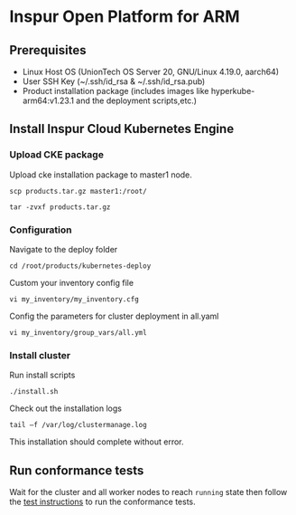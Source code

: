 # Inspur Open Platform for ARM

## Prerequisites

- Linux Host OS (UnionTech OS Server 20, GNU/Linux 4.19.0, aarch64)
- User SSH Key (~/.ssh/id_rsa & ~/.ssh/id_rsa.pub)
- Product installation package (includes images like hyperkube-arm64:v1.23.1 and the deployment scripts,etc.)

## Install Inspur Cloud Kubernetes Engine

### Upload CKE package 

Upload cke installation package to master1 node.

```shell
scp products.tar.gz master1:/root/

tar -zvxf products.tar.gz
```

### Configuration

Navigate to the deploy folder

```shell
cd /root/products/kubernetes-deploy
```
Custom your inventory config file

```shell
vi my_inventory/my_inventory.cfg
```

Config the parameters for cluster deployment in all.yaml

```shell
vi my_inventory/group_vars/all.yml
```

### Install cluster

Run install scripts

```shell
./install.sh
```

Check out the installation logs

```shell
tail –f /var/log/clustermanage.log
```
This installation should complete without error.

## Run conformance tests

Wait for the cluster and all worker nodes to reach `running` state then follow the
[test instructions](https://github.com/cncf/k8s-conformance/blob/master/instructions.md#running)
to run the conformance tests.